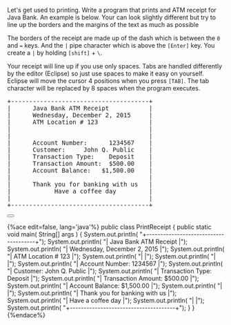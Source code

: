 <!-- djw: done -->
Let's get used to printing. Write a program that prints and ATM receipt for Java Bank. An example is below. Your can look slightly different but try to line up the borders and the margins of the text as much as possible

The borders of the receipt are made up of the dash which is between the ```0``` and ```=``` keys. And the ```|``` pipe character which is above the ```[Enter]``` key. You create a ```|``` by holding ```[shift]``` + ```\```.

Your receipt will line up if you use only spaces. Tabs are handled differently by the editor (Eclipse) so just use spaces to make it easy on yourself. Eclipse will move the cursor 4 positions when you press ```[TAB]```. The tab character will be replaced by 8 spaces when the program executes. 


<pre>
+--------------------------------------+
|      Java Bank ATM Receipt           |
|      Wednesday, December 2, 2015     |
|      ATM Location # 123              |
|                                      |
|                                      |
|      Account Number:      1234567    |
|      Customer:     John Q. Public    |
|      Transaction Type:    Deposit    |
|      Transaction Amount:  $500.00    |
|      Account Balance:   $1,500.00    |
|                                      |
|      Thank you for banking with us   |
|            Have a coffee day         |
|                                      |
+--------------------------------------+
</pre>

<button class="section" target="section1" show="Sample Answer" hide="Hide Answer"></button>

<!--sec data-title="Answer" data-id="section1" data-show=false ces-->
{%ace edit=false, lang='java'%}
public class PrintReceipt
{
public static void main( String[] args )
{
    System.out.println( "+--------------------------------------+");
    System.out.println( "|      Java Bank ATM Receipt           |");
    System.out.println( "|      Wednesday, December 2, 2015     |");
    System.out.println( "|      ATM Location # 123              |");
    System.out.println( "|                                      |");
    System.out.println( "|                                      |");
    System.out.println( "|      Account Number:      1234567    |");
    System.out.println( "|      Customer:     John Q. Public    |");
    System.out.println( "|      Transaction Type:    Deposit    |");
    System.out.println( "|      Transaction Amount:  $500.00    |");
    System.out.println( "|      Account Balance:   $1,500.00    |");
    System.out.println( "|                                      |");
    System.out.println( "|      Thank you for banking with us   |");
    System.out.println( "|            Have a coffee day         |");
    System.out.println( "|                                      |");
    System.out.println( "+--------------------------------------+");
}
 }
{%endace%}
<!--endsec-->


